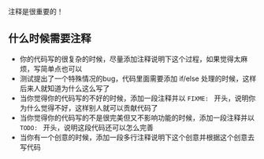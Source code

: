 注释是很重要的！

## 什么时候需要注释
* 你的代码写的很复杂的时候，尽量添加注释说明下这个过程，如果觉得太麻烦，写简单点也可以
* 测试提出了一个特殊情况的bug，代码里面需要添加 if/else 处理的时候，这样后来人就知道为什么这么写了
* 当你觉得你的代码写的不好的时候，添加一段注释并以 `FIXME: ` 开头，说明你为什么觉得不好，这样别人就可以贡献代码了
* 当你觉得你的代码写的不是很完美但又不影响功能的时候，添加一段注释并以 `TODO: ` 开头，说明这段代码还可以怎么完善
* 当你有一个创意的时候，添加一段多行注释说明下这个创意并根据这个创意去写代码